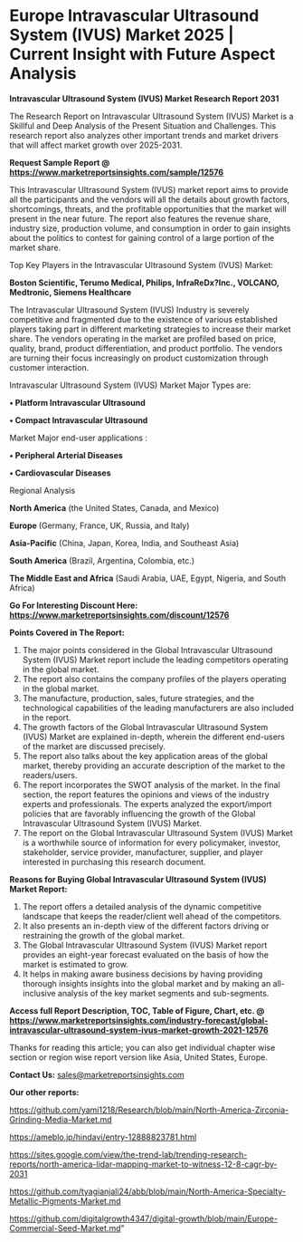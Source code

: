  # Europe Intravascular Ultrasound System (IVUS) Market 2025 | Current Insight with Future Aspect Analysis

<strong>Intravascular Ultrasound System (IVUS) Market Research Report 2031</strong>

The Research Report on Intravascular Ultrasound System (IVUS) Market is a Skillful and Deep Analysis of the Present Situation and Challenges. This research report also analyzes other important trends and market drivers that will affect market growth over 2025-2031.

<strong>Request Sample Report @ <a href=https://www.marketreportsinsights.com/sample/12576>https://www.marketreportsinsights.com/sample/12576</a></strong>

This Intravascular Ultrasound System (IVUS) market report aims to provide all the participants and the vendors will all the details about growth factors, shortcomings, threats, and the profitable opportunities that the market will present in the near future. The report also features the revenue share, industry size, production volume, and consumption in order to gain insights about the politics to contest for gaining control of a large portion of the market share.

Top Key Players in the Intravascular Ultrasound System (IVUS) Market:

<strong>Boston Scientific, Terumo Medical, Philips, InfraReDx?Inc., VOLCANO, Medtronic, Siemens Healthcare</strong>

The Intravascular Ultrasound System (IVUS) Industry is severely competitive and fragmented due to the existence of various established players taking part in different marketing strategies to increase their market share. The vendors operating in the market are profiled based on price, quality, brand, product differentiation, and product portfolio. The vendors are turning their focus increasingly on product customization through customer interaction.

Intravascular Ultrasound System (IVUS) Market Major Types are:

<strong>• Platform Intravascular Ultrasound

• Compact Intravascular Ultrasound</strong>

Market Major end-user applications :

<strong>• Peripheral Arterial Diseases

• Cardiovascular Diseases</strong>

Regional Analysis

</u><strong><b>North America</b></strong> (the United States, Canada, and Mexico)

<strong><b>Europe </b></strong>(Germany, France, UK, Russia, and Italy)

<strong><b>Asia-Pacific</b></strong> (China, Japan, Korea, India, and Southeast Asia)

<strong><b>South America</b></strong> (Brazil, Argentina, Colombia, etc.)

<strong><b>The Middle East and Africa</b></strong> (Saudi Arabia, UAE, Egypt, Nigeria, and South Africa)

<strong>Go For Interesting Discount Here: <a href=https://www.marketreportsinsights.com/discount/12576>https://www.marketreportsinsights.com/discount/12576</a></strong>

<strong>Points Covered in The Report:</strong>
<ol>
  <li>The major points considered in the Global Intravascular Ultrasound System (IVUS) Market report include the leading competitors operating in the global market.</li>
  <li>The report also contains the company profiles of the players operating in the global market.</li>
  <li>The manufacture, production, sales, future strategies, and the technological capabilities of the leading manufacturers are also included in the report.</li>
  <li>The growth factors of the Global Intravascular Ultrasound System (IVUS) Market are explained in-depth, wherein the different end-users of the market are discussed precisely.</li>
  <li>The report also talks about the key application areas of the global market, thereby providing an accurate description of the market to the readers/users.</li>
  <li>The report incorporates the SWOT analysis of the market. In the final section, the report features the opinions and views of the industry experts and professionals. The experts analyzed the export/import policies that are favorably influencing the growth of the Global Intravascular Ultrasound System (IVUS) Market.</li>
  <li>The report on the Global Intravascular Ultrasound System (IVUS) Market is a worthwhile source of information for every policymaker, investor, stakeholder, service provider, manufacturer, supplier, and player interested in purchasing this research document.</li>
</ol>
<strong>Reasons for Buying Global Intravascular Ultrasound System (IVUS) Market Report:</strong>

<ol>
  <li>The report offers a detailed analysis of the dynamic competitive landscape that keeps the reader/client well ahead of the competitors.</li>
  <li>It also presents an in-depth view of the different factors driving or restraining the growth of the global market.</li>
  <li>The Global Intravascular Ultrasound System (IVUS) Market report provides an eight-year forecast evaluated on the basis of how the market is estimated to grow.</li>
  <li>It helps in making aware business decisions by having providing thorough insights insights into the global market and by making an all-inclusive analysis of the key market segments and sub-segments.</li>
</ol>
<strong>Access full Report Description, TOC, Table of Figure, Chart, etc. @ <a href=https://www.marketreportsinsights.com/industry-forecast/global-intravascular-ultrasound-system-ivus-market-growth-2021-12576>https://www.marketreportsinsights.com/industry-forecast/global-intravascular-ultrasound-system-ivus-market-growth-2021-12576</a></strong>


Thanks for reading this article; you can also get individual chapter wise section or region wise report version like Asia, United States, Europe.

<strong>Contact Us:</strong>
sales@marketreportsinsights.com

<strong>Our other reports:</strong>

<a href=https://github.com/yami1218/Research/blob/main/North-America-Zirconia-Grinding-Media-Market.md>https://github.com/yami1218/Research/blob/main/North-America-Zirconia-Grinding-Media-Market.md</a>

<a href=https://ameblo.jp/hindavi/entry-12888823781.html>https://ameblo.jp/hindavi/entry-12888823781.html</a>

<a href=https://sites.google.com/view/the-trend-lab/trending-research-reports/north-america-lidar-mapping-market-to-witness-12-8-cagr-by-2031>https://sites.google.com/view/the-trend-lab/trending-research-reports/north-america-lidar-mapping-market-to-witness-12-8-cagr-by-2031</a>

<a href=https://github.com/tyagianjali24/abb/blob/main/North-America-Specialty-Metallic-Pigments-Market.md>https://github.com/tyagianjali24/abb/blob/main/North-America-Specialty-Metallic-Pigments-Market.md</a>

<a href=https://github.com/digitalgrowth4347/digital-growth/blob/main/Europe-Commercial-Seed-Market.md>https://github.com/digitalgrowth4347/digital-growth/blob/main/Europe-Commercial-Seed-Market.md</a>"
